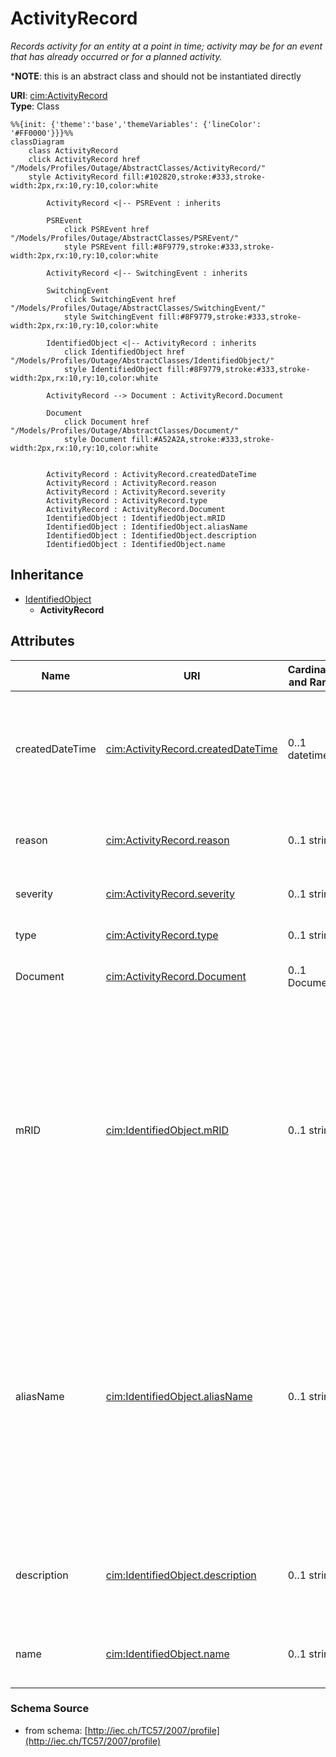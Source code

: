 # ActivityRecord

_Records activity for an entity at a point in time; activity may be for an event that has already occurred or for a planned activity._

*__NOTE__: this is an abstract class and should not be instantiated directly

**URI**: [cim:ActivityRecord](http://iec.ch/TC57/CIM100#ActivityRecord)<br />
**Type**: Class

```mermaid
%%{init: {'theme':'base','themeVariables': {'lineColor': '#FF0000'}}}%%
classDiagram
    class ActivityRecord
    click ActivityRecord href "/Models/Profiles/Outage/AbstractClasses/ActivityRecord/"
    style ActivityRecord fill:#102820,stroke:#333,stroke-width:2px,rx:10,ry:10,color:white

        ActivityRecord <|-- PSREvent : inherits

        PSREvent
            click PSREvent href "/Models/Profiles/Outage/AbstractClasses/PSREvent/"
            style PSREvent fill:#8F9779,stroke:#333,stroke-width:2px,rx:10,ry:10,color:white

        ActivityRecord <|-- SwitchingEvent : inherits

        SwitchingEvent
            click SwitchingEvent href "/Models/Profiles/Outage/AbstractClasses/SwitchingEvent/"
            style SwitchingEvent fill:#8F9779,stroke:#333,stroke-width:2px,rx:10,ry:10,color:white
     
        IdentifiedObject <|-- ActivityRecord : inherits
            click IdentifiedObject href "/Models/Profiles/Outage/AbstractClasses/IdentifiedObject/"
            style IdentifiedObject fill:#8F9779,stroke:#333,stroke-width:2px,rx:10,ry:10,color:white

        ActivityRecord --> Document : ActivityRecord.Document

        Document
            click Document href "/Models/Profiles/Outage/AbstractClasses/Document/"
            style Document fill:#A52A2A,stroke:#333,stroke-width:2px,rx:10,ry:10,color:white


        ActivityRecord : ActivityRecord.createdDateTime
        ActivityRecord : ActivityRecord.reason
        ActivityRecord : ActivityRecord.severity
        ActivityRecord : ActivityRecord.type
        ActivityRecord : ActivityRecord.Document
        IdentifiedObject : IdentifiedObject.mRID
        IdentifiedObject : IdentifiedObject.aliasName
        IdentifiedObject : IdentifiedObject.description
        IdentifiedObject : IdentifiedObject.name
```

## Inheritance
* [IdentifiedObject](/Models/Profiles/Outage/AbstractClasses/IdentifiedObject/)
    * **ActivityRecord**

## Attributes
| Name | URI | Cardinality and Range | Description | Inheritance |
| ---  | --- | --- | --- | --- |
| createdDateTime | [cim:ActivityRecord.createdDateTime](http://iec.ch/TC57/CIM100#ActivityRecord.createdDateTime) | 0..1 datetime | Date and time this activity record has been created (different from the 'status.dateTime', which is the time of a status change of the associated object, if applicable). | direct |
| reason | [cim:ActivityRecord.reason](http://iec.ch/TC57/CIM100#ActivityRecord.reason) | 0..1 string | Reason for event resulting in this activity record, typically supplied when user initiated. | direct |
| severity | [cim:ActivityRecord.severity](http://iec.ch/TC57/CIM100#ActivityRecord.severity) | 0..1 string | Severity level of event resulting in this activity record. | direct |
| type | [cim:ActivityRecord.type](http://iec.ch/TC57/CIM100#ActivityRecord.type) | 0..1 string | Type of event resulting in this activity record. | direct |
| Document | [cim:ActivityRecord.Document](http://iec.ch/TC57/CIM100#ActivityRecord.Document) | 0..1 Document | The document having associated activity records | direct |
| mRID | [cim:IdentifiedObject.mRID](http://iec.ch/TC57/CIM100#IdentifiedObject.mRID) | 0..1 string | Master resource identifier issued by a model authority. The mRID is unique within an exchange context. Global uniqueness is easily achieved by using a UUID, as specified in RFC 4122, for the mRID. The use of UUID is strongly recommended.For CIMXML data files in RDF syntax conforming to IEC 61970-552, the mRID is mapped to rdf:ID or rdf:about attributes that identify CIM object elements. | IdentifiedObject |
| aliasName | [cim:IdentifiedObject.aliasName](http://iec.ch/TC57/CIM100#IdentifiedObject.aliasName) | 0..1 string | The aliasName is free text human readable name of the object alternative to IdentifiedObject.name. It may be non unique and may not correlate to a naming hierarchy.The attribute aliasName is retained because of backwards compatibility between CIM relases. It is however recommended to replace aliasName with the Name class as aliasName is planned for retirement at a future time. | IdentifiedObject |
| description | [cim:IdentifiedObject.description](http://iec.ch/TC57/CIM100#IdentifiedObject.description) | 0..1 string | The description is a free human readable text describing or naming the object. It may be non unique and may not correlate to a naming hierarchy. | IdentifiedObject |
| name | [cim:IdentifiedObject.name](http://iec.ch/TC57/CIM100#IdentifiedObject.name) | 0..1 string | The name is any free human readable and possibly non unique text naming the object. | IdentifiedObject |

### Schema Source
* from schema: [http://iec.ch/TC57/2007/profile](http://iec.ch/TC57/2007/profile)
